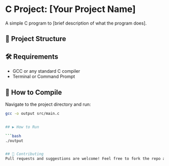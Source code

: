 # C Project: [Your Project Name]

A simple C program to [brief description of what the program does].

## 📁 Project Structure



## 🛠️ Requirements

- GCC or any standard C compiler
- Terminal or Command Prompt

## 🚀 How to Compile

Navigate to the project directory and run:

```bash
gcc -o output src/main.c


## ▶️ How to Run

```bash
./output


## 🙌 Contributing
Pull requests and suggestions are welcome! Feel free to fork the repo and make improvements.